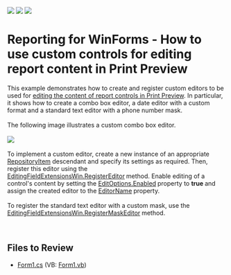 <!-- default badges list -->
![](https://img.shields.io/endpoint?url=https://codecentral.devexpress.com/api/v1/VersionRange/128603877/16.2.3%2B)
[![](https://img.shields.io/badge/Open_in_DevExpress_Support_Center-FF7200?style=flat-square&logo=DevExpress&logoColor=white)](https://supportcenter.devexpress.com/ticket/details/T453603)
[![](https://img.shields.io/badge/📖_How_to_use_DevExpress_Examples-e9f6fc?style=flat-square)](https://docs.devexpress.com/GeneralInformation/403183)
<!-- default badges end -->

# Reporting for WinForms - How to use custom controls for editing report content in Print Preview

This example demonstrates how to create and register custom editors to be used for <a href="https://documentation.devexpress.com/#XtraReports/CustomDocument117343">editing the content of report controls in Print Preview</a>. In particular, it shows how to create a combo box editor, a date editor with a custom format and a standard text editor with a phone number mask.<br><br>The following image illustrates a custom combo box editor.<br><br><img src="https://raw.githubusercontent.com/DevExpress-Examples/how-to-use-custom-controls-for-editing-report-content-in-print-preview-t453603/16.2.3+/media/c60456ff-c06c-11e6-80bf-00155d62480c.png"><br><br>To implement a custom editor, create a new instance of an appropriate <a href="https://documentation.devexpress.com/#WindowsForms/clsDevExpressXtraEditorsRepositoryRepositoryItemtopic">RepositoryItem</a> descendant and specify its settings as required. Then, register this editor using the <a href="https://documentation.devexpress.com/#WindowsForms/DevExpressXtraPrintingPreviewEditingFieldExtensionsWin_RegisterEditortopic">EditingFieldExtensionsWin.RegisterEditor</a><strong> </strong>method. Enable editing of a control's content by setting the <a href="https://documentation.devexpress.com/#XtraReports/DevExpressXtraReportsUIEditOptions_Enabledtopic">EditOptions.Enabled</a><strong> </strong>property to <strong>true </strong>and assign the created editor to the <a href="https://documentation.devexpress.com/#XtraReports/DevExpressXtraReportsUITextEditOptions_EditorNametopic">EditorName</a><strong> </strong>property. <br><br>To register the standard text editor with a custom mask, use the <a href="https://documentation.devexpress.com/#WindowsForms/DevExpressXtraPrintingPreviewEditingFieldExtensionsWin_RegisterMaskEditortopic">EditingFieldExtensionsWin.RegisterMaskEditor</a><strong> </strong>method.

<br/>


## Files to Review

* [Form1.cs](./CS/RegisterCustomFieldEditor/Form1.cs) (VB: [Form1.vb](./VB/RegisterCustomFieldEditor/Form1.vb))